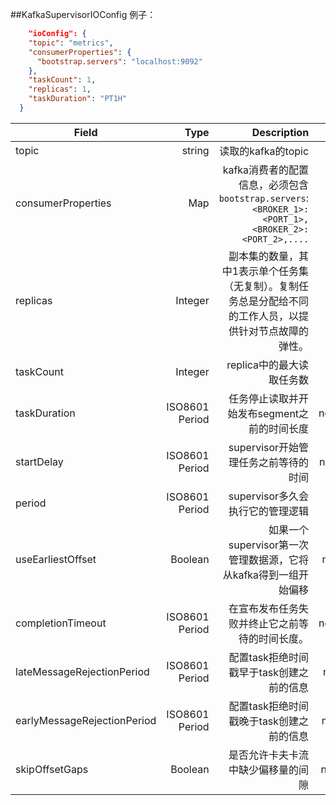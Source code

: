 ##KafkaSupervisorIOConfig
例子：
```json
    "ioConfig": {
    "topic": "metrics",
    "consumerProperties": {
      "bootstrap.servers": "localhost:9092"
    },
    "taskCount": 1,
    "replicas": 1,
    "taskDuration": "PT1H"
  }
```

|Field|	Type|Description|Required|
|---|---:|---:|:----:|
|topic|string|读取的kafka的topic|yes|
|consumerProperties|Map|kafka消费者的配置信息，必须包含`bootstrap.servers`: `<BROKER_1>:<PORT_1>,<BROKER_2>:<PORT_2>,....`|yes|
|replicas|Integer|副本集的数量，其中1表示单个任务集（无复制）。复制任务总是分配给不同的工作人员，以提供针对节点故障的弹性。|no (default == 1)|
|taskCount|Integer|replica中的最大读取任务数|no (default == 1)|
|taskDuration|ISO8601 Period|任务停止读取并开始发布segment之前的时间长度|no (default == PT1H)|
|startDelay|ISO8601 Period|supervisor开始管理任务之前等待的时间|no (default == PT5S)|
|period|ISO8601 Period|supervisor多久会执行它的管理逻辑|no (default == PT30S)|
|useEarliestOffset|Boolean|如果一个supervisor第一次管理数据源，它将从kafka得到一组开始偏移|no(default == false)|
|completionTimeout|ISO8601 Period|在宣布发布任务失败并终止它之前等待的时间长度。|no(default==PT30M)|
|lateMessageRejectionPeriod|ISO8601 Period|配置task拒绝时间戳早于task创建之前的信息|no(default== none)|
|earlyMessageRejectionPeriod|ISO8601 Period|配置task拒绝时间戳晚于task创建之前的信息|no(default == none)|
|skipOffsetGaps|Boolean|是否允许卡夫卡流中缺少偏移量的间隙|no (default == false)|